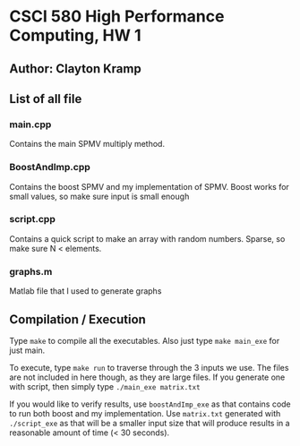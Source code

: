 # CSCI 580 High Performance Computing, HW 1
## Author: Clayton Kramp
## List of all file
### main.cpp
Contains the main SPMV multiply method.
### BoostAndImp.cpp
Contains the boost SPMV and my implementation of SPMV.  Boost works for small values, so make sure input is small enough
### script.cpp
Contains a quick script to make an array with random numbers.  Sparse, so make sure N < elements.
### graphs.m
Matlab file that I used to generate graphs

## Compilation / Execution
Type `make` to compile all the executables.  Also just type `make main_exe` for just main.

To execute, type `make run` to traverse through the 3 inputs we use.  The files are not included in here though, as they are large files.  If you generate one with script, then simply type `./main_exe matrix.txt`

If you would like to verify results, use `boostAndImp_exe` as that contains code to run both boost and my implementation.  Use `matrix.txt` generated with `./script_exe` as that will be a smaller input size that will produce results in a reasonable amount of time (< 30 seconds).
